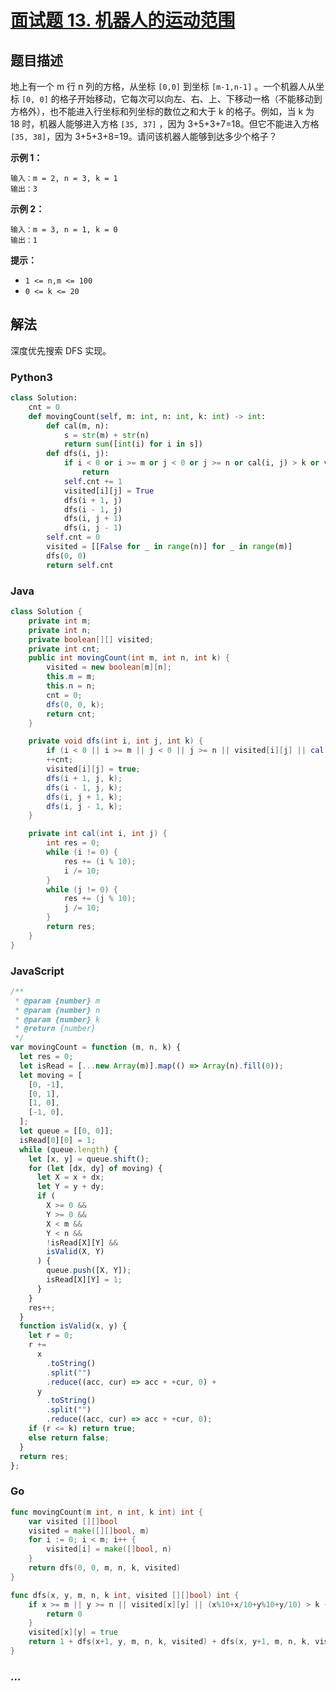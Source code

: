# [面试题 13. 机器人的运动范围](https://leetcode-cn.com/problems/ji-qi-ren-de-yun-dong-fan-wei-lcof/)

## 题目描述

地上有一个 m 行 n 列的方格，从坐标 `[0,0]` 到坐标 `[m-1,n-1]` 。一个机器人从坐标 `[0, 0]` 的格子开始移动，它每次可以向左、右、上、下移动一格（不能移动到方格外），也不能进入行坐标和列坐标的数位之和大于 k 的格子。例如，当 k 为 18 时，机器人能够进入方格 `[35, 37]` ，因为 3+5+3+7=18。但它不能进入方格 `[35, 38]`，因为 3+5+3+8=19。请问该机器人能够到达多少个格子？

**示例 1：**

```
输入：m = 2, n = 3, k = 1
输出：3
```

**示例 2：**

```
输入：m = 3, n = 1, k = 0
输出：1
```

**提示：**

- `1 <= n,m <= 100`
- `0 <= k <= 20`

## 解法

深度优先搜索 DFS 实现。

<!-- tabs:start -->

### **Python3**

```python
class Solution:
    cnt = 0
    def movingCount(self, m: int, n: int, k: int) -> int:
        def cal(m, n):
            s = str(m) + str(n)
            return sum([int(i) for i in s])
        def dfs(i, j):
            if i < 0 or i >= m or j < 0 or j >= n or cal(i, j) > k or visited[i][j]:
                return
            self.cnt += 1
            visited[i][j] = True
            dfs(i + 1, j)
            dfs(i - 1, j)
            dfs(i, j + 1)
            dfs(i, j - 1)
        self.cnt = 0
        visited = [[False for _ in range(n)] for _ in range(m)]
        dfs(0, 0)
        return self.cnt
```

### **Java**

```java
class Solution {
    private int m;
    private int n;
    private boolean[][] visited;
    private int cnt;
    public int movingCount(int m, int n, int k) {
        visited = new boolean[m][n];
        this.m = m;
        this.n = n;
        cnt = 0;
        dfs(0, 0, k);
        return cnt;
    }

    private void dfs(int i, int j, int k) {
        if (i < 0 || i >= m || j < 0 || j >= n || visited[i][j] || cal(i, j) > k) return;
        ++cnt;
        visited[i][j] = true;
        dfs(i + 1, j, k);
        dfs(i - 1, j, k);
        dfs(i, j + 1, k);
        dfs(i, j - 1, k);
    }

    private int cal(int i, int j) {
        int res = 0;
        while (i != 0) {
            res += (i % 10);
            i /= 10;
        }
        while (j != 0) {
            res += (j % 10);
            j /= 10;
        }
        return res;
    }
}
```

### **JavaScript**

```js
/**
 * @param {number} m
 * @param {number} n
 * @param {number} k
 * @return {number}
 */
var movingCount = function (m, n, k) {
  let res = 0;
  let isRead = [...new Array(m)].map(() => Array(n).fill(0));
  let moving = [
    [0, -1],
    [0, 1],
    [1, 0],
    [-1, 0],
  ];
  let queue = [[0, 0]];
  isRead[0][0] = 1;
  while (queue.length) {
    let [x, y] = queue.shift();
    for (let [dx, dy] of moving) {
      let X = x + dx;
      let Y = y + dy;
      if (
        X >= 0 &&
        Y >= 0 &&
        X < m &&
        Y < n &&
        !isRead[X][Y] &&
        isValid(X, Y)
      ) {
        queue.push([X, Y]);
        isRead[X][Y] = 1;
      }
    }
    res++;
  }
  function isValid(x, y) {
    let r = 0;
    r +=
      x
        .toString()
        .split("")
        .reduce((acc, cur) => acc + +cur, 0) +
      y
        .toString()
        .split("")
        .reduce((acc, cur) => acc + +cur, 0);
    if (r <= k) return true;
    else return false;
  }
  return res;
};
```

### **Go**

```go
func movingCount(m int, n int, k int) int {
	var visited [][]bool
	visited = make([][]bool, m)
	for i := 0; i < m; i++ {
		visited[i] = make([]bool, n)
	}
	return dfs(0, 0, m, n, k, visited)
}

func dfs(x, y, m, n, k int, visited [][]bool) int {
	if x >= m || y >= n || visited[x][y] || (x%10+x/10+y%10+y/10) > k {
		return 0
	}
	visited[x][y] = true
	return 1 + dfs(x+1, y, m, n, k, visited) + dfs(x, y+1, m, n, k, visited)
}
```

### **...**

```

```

<!-- tabs:end -->
